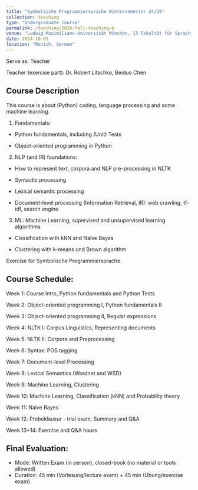 ```yaml
---
title: "Symbolische Programmiersprache Wintersemester 24/25"
collection: teaching
type: "Undergraduate course"
permalink: /teaching/2024-fall-teaching-6
venue: "Ludwig-Maximilians-Universität München, 13 Fakultät für Sprach- und Literaturwissenschaften, Department II, Centrum für Informations- und Sprachverarbeitung"
date: 2024-10-01
location: "Munich, German"
---
```


Serve as: Teacher

Teacher (exercise part): Dr. Robert Litschko, Beiduo Chen

## Course Description

This course is about (Python) coding, language processing and some machine learning.

1. Fundamentals: 

* Python fundamentals, including (Unit) Tests

* Object-oriented programming in Python 

2. NLP (and IR) foundations:

* How to represent text, corpora and NLP pre-processing in NLTK

* Syntactic processing

* Lexical semantic processing

* Document-level processing (Information Retrieval, IR): web crawling, tf-idf, search engine

3. ML: Machine Learning, supervised and unsupervised learning
algorithms

* Classification with kNN and Naïve Bayes

* Clustering with k-means und Brown algorithm

Exercise for Symbolische Programmiersprache.

## Course Schedule:

Week 1: Course Intro, Python fundamentals and Python Tests

Week 2: Object-oriented programming I, Python fundamentals II

Week 3: Object-oriented programming II, Regular expressions

Week 4: NLTK I: Corpus Linguistics, Representing documents

Week 5: NLTK II: Corpora and Preprocessing

Week 6: Syntax: POS tagging

Week 7: Document-level Processing

Week 8: Lexical Semantics (Wordnet and WSD)

Week 9: Machine Learning, Clustering

Week 10: Machine Learning, Classification (kNN) and Probability theory

Week 11: Naive Bayes

Week 12: Probeklausur - trial exam, Summary and Q&A

Week 13+14: Exercise and Q&A hours


## Final Evaluation:

* Mode: Written Exam (in person), closed-book (no material or tools allowed)
* Duration: 45 min (Vorlesung/lecture exam) + 45 min (Übung/exercise exam)
